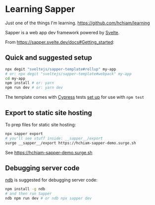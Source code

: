# Learning Sapper

Just one of the things I'm learning. <https://github.com/hchiam/learning>

Sapper is a web app dev framework powered by [Svelte](https://github.com/hchiam/learning-svelte).

From <https://sapper.svelte.dev/docs#Getting_started>:

## Quick and suggested setup

```bash
npx degit "sveltejs/sapper-template#rollup" my-app
# or: npx degit "sveltejs/sapper-template#webpack" my-app
cd my-app
npm install # or: yarn
npm run dev # or: yarn dev
```

The template comes with [Cypress](https://github.com/hchiam/learning-cypress) tests [set up](https://github.com/sveltejs/sapper-template/blob/master/cypress/integration/spec.js) for use with `npm test`

## Export to static site hosting

To prep files for static site hosting:

```bash
npx sapper export
# you'll see stuff inside: __sapper__/export
surge __sapper__/export https://hchiam-sapper-demo.surge.sh
```

See <https://hchiam-sapper-demo.surge.sh>

## Debugging server code

[ndb](https://github.com/GoogleChromeLabs/ndb) is suggested for debugging server code:

```bash
npm install -g ndb
# and then run Sapper
ndb npm run dev # or ndb npx sapper dev
```
